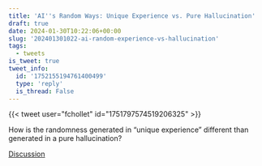 ```yaml
---
title: 'AI''s Random Ways: Unique Experience vs. Pure Hallucination'
draft: true
date: 2024-01-30T10:22:06+00:00
slug: '202401301022-ai-random-experience-vs-hallucination'
tags:
  - tweets
is_tweet: true
tweet_info:
  id: '1752155194761400499'
  type: 'reply'
  is_thread: False
---
```




{{< tweet user="fchollet" id="1751797574519206325" >}}

How is the randomness generated in “unique experience” different than generated in a pure hallucination?

[Discussion](https://x.com/sytelus/status/1752155194761400499)
